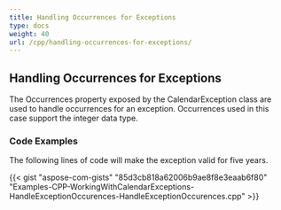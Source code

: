 ```yaml
---
title: Handling Occurrences for Exceptions
type: docs
weight: 40
url: /cpp/handling-occurrences-for-exceptions/
---
```


## **Handling Occurrences for Exceptions**
The Occurrences property exposed by the CalendarException class are used to handle occurrences for an exception. Occurrences used in this case support the integer data type.
### **Code Examples**
The following lines of code will make the exception valid for five years.

{{< gist "aspose-com-gists" "85d3cb818a62006b9ae8f8e3eaab6f80" "Examples-CPP-WorkingWithCalendarExceptions-HandleExceptionOccurences-HandleExceptionOccurences.cpp" >}}
